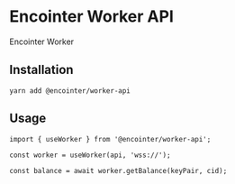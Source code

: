 # Encointer Worker API

Encointer Worker

## Installation

```
yarn add @encointer/worker-api
```

## Usage

```
import { useWorker } from '@encointer/worker-api';

const worker = useWorker(api, 'wss://');

const balance = await worker.getBalance(keyPair, cid);
```

